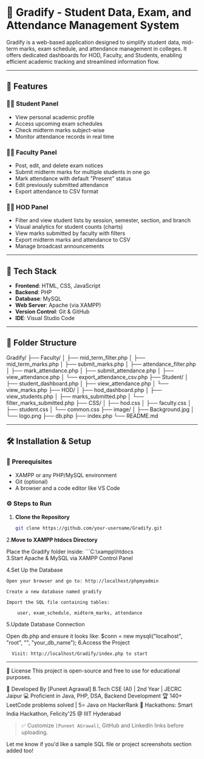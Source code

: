 # 📘 Gradify - Student Data, Exam, and Attendance Management System

Gradify is a web-based application designed to simplify student data, mid-term marks, exam schedule, and attendance management in colleges. It offers dedicated dashboards for HOD, Faculty, and Students, enabling efficient academic tracking and streamlined information flow.

---

## 🚀 Features

### 👨‍🎓 Student Panel
- View personal academic profile
- Access upcoming exam schedules
- Check midterm marks subject-wise
- Monitor attendance records in real time

### 👨‍🏫 Faculty Panel
- Post, edit, and delete exam notices
- Submit midterm marks for multiple students in one go
- Mark attendance with default "Present" status
- Edit previously submitted attendance
- Export attendance to CSV format

### 🧑‍💼 HOD Panel
- Filter and view student lists by session, semester, section, and branch
- Visual analytics for student counts (charts)
- View marks submitted by faculty with filters
- Export midterm marks and attendance to CSV
- Manage broadcast announcements

---

## 🧰 Tech Stack

- **Frontend**: HTML, CSS, JavaScript
- **Backend**: PHP
- **Database**: MySQL
- **Web Server**: Apache (via XAMPP)
- **Version Control**: Git & GitHub
- **IDE**: Visual Studio Code

---

## 📁 Folder Structure
Gradify/ ├── Faculty/ │ ├── mid_term_filter.php │ ├── mid_term_marks.php │ ├── submit_marks.php │ ├── attendance_filter.php │ ├── mark_attendance.php │ ├── submit_attendance.php │ ├── view_attendance.php │ └── export_attendance_csv.php ├── Student/ │ ├── student_dashboard.php │ ├── view_attendance.php │ └── view_marks.php ├── HOD/ │ ├── hod_dashboard.php │ ├── view_students.php │ ├── marks_submitted.php │ └── filter_marks_submitted.php ├── CSS/ │ ├── hod.css │ ├── faculty.css │ ├── student.css │ └── common.css ├── image/ │ ├── Background.jpg │ └── logo.png ├── db.php ├── index.php └── README.md


---

## 🛠️ Installation & Setup

### 📌 Prerequisites

- XAMPP or any PHP/MySQL environment
- Git (optional)
- A browser and a code editor like VS Code

### ⚙️ Steps to Run

1. **Clone the Repository**
   ```bash
   git clone https://github.com/your-username/Gradify.git
2.**Move to XAMPP htdocs Directory**

Place the Gradify folder inside:
        ```C:\xampp\htdocs\
3.Start Apache & MySQL via XAMPP Control Panel

4.Set Up the Database

    Open your browser and go to: http://localhost/phpmyadmin

    Create a new database named gradify

    Import the SQL file containing tables:

        user, exam_schedule, midterm_marks, attendance

5.Update Database Connection

  Open db.php and ensure it looks like:
      $conn = new mysqli("localhost", "root", "", "your_db_name");
6.Access the Project

      Visit: http://localhost/Gradify/index.php to start
---
📜 License
This project is open-source and free to use for educational purposes.

🙌 Developed By
[Puneet Agrawal]
B.Tech CSE (AI) | 2nd Year | JECRC Jaipur
💻 Proficient in Java, PHP, DSA, Backend Development
🏆 140+ LeetCode problems solved | 5⭐ Java on HackerRank
🚀 Hackathons: Smart India Hackathon, Felicity'25 @ IIIT Hyderabad

> ✅ Customize `[Puneet AGrawal]`, GitHub and LinkedIn links before uploading.

Let me know if you'd like a sample SQL file or project screenshots section added too!
